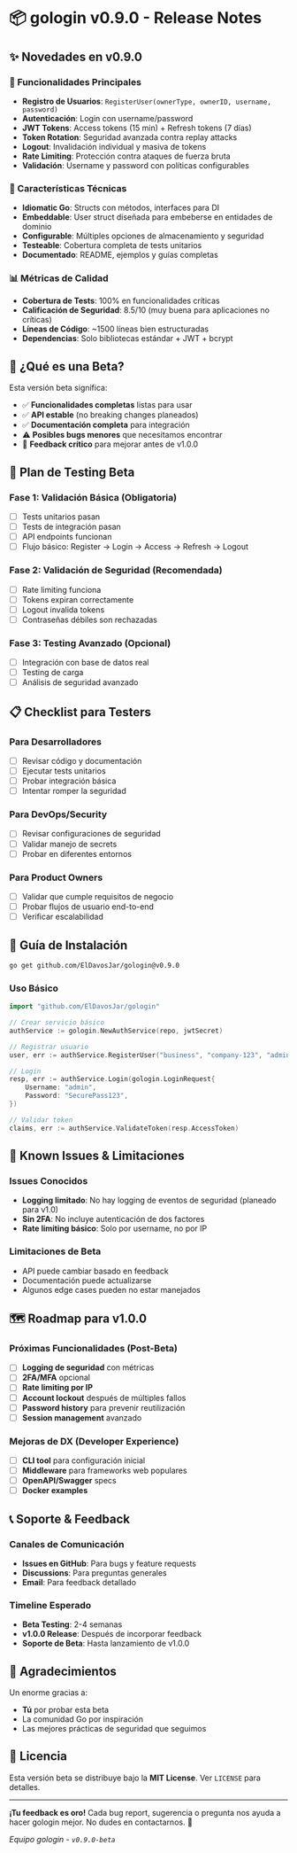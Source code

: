 # 📦 gologin v0.9.0 - Release Notes


## ✨ Novedades en v0.9.0

### 🚀 Funcionalidades Principales

- **Registro de Usuarios**: `RegisterUser(ownerType, ownerID, username, password)`
- **Autenticación**: Login con username/password
- **JWT Tokens**: Access tokens (15 min) + Refresh tokens (7 días)
- **Token Rotation**: Seguridad avanzada contra replay attacks
- **Logout**: Invalidación individual y masiva de tokens
- **Rate Limiting**: Protección contra ataques de fuerza bruta
- **Validación**: Username y password con políticas configurables

### 🔧 Características Técnicas

- **Idiomatic Go**: Structs con métodos, interfaces para DI
- **Embeddable**: User struct diseñada para embeberse en entidades de dominio
- **Configurable**: Múltiples opciones de almacenamiento y seguridad
- **Testeable**: Cobertura completa de tests unitarios
- **Documentado**: README, ejemplos y guías completas

### 📊 Métricas de Calidad

- **Cobertura de Tests**: 100% en funcionalidades críticas
- **Calificación de Seguridad**: 8.5/10 (muy buena para aplicaciones no críticas)
- **Líneas de Código**: ~1500 líneas bien estructuradas
- **Dependencias**: Solo bibliotecas estándar + JWT + bcrypt

## 🧪 ¿Qué es una Beta?

Esta versión beta significa:

- ✅ **Funcionalidades completas** listas para usar
- ✅ **API estable** (no breaking changes planeados)
- ✅ **Documentación completa** para integración
- ⚠️ **Posibles bugs menores** que necesitamos encontrar
- 📝 **Feedback crítico** para mejorar antes de v1.0.0

## 🧪 Plan de Testing Beta

### Fase 1: Validación Básica (Obligatoria)
- [ ] Tests unitarios pasan
- [ ] Tests de integración pasan
- [ ] API endpoints funcionan
- [ ] Flujo básico: Register → Login → Access → Refresh → Logout

### Fase 2: Validación de Seguridad (Recomendada)
- [ ] Rate limiting funciona
- [ ] Tokens expiran correctamente
- [ ] Logout invalida tokens
- [ ] Contraseñas débiles son rechazadas

### Fase 3: Testing Avanzado (Opcional)
- [ ] Integración con base de datos real
- [ ] Testing de carga
- [ ] Análisis de seguridad avanzado

## 📋 Checklist para Testers

### Para Desarrolladores
- [ ] Revisar código y documentación
- [ ] Ejecutar tests unitarios
- [ ] Probar integración básica
- [ ] Intentar romper la seguridad

### Para DevOps/Security
- [ ] Revisar configuraciones de seguridad
- [ ] Validar manejo de secrets
- [ ] Probar en diferentes entornos

### Para Product Owners
- [ ] Validar que cumple requisitos de negocio
- [ ] Probar flujos de usuario end-to-end
- [ ] Verificar escalabilidad

## 🔧 Guía de Instalación

```bash
go get github.com/ElDavosJar/gologin@v0.9.0
```

### Uso Básico

```go
import "github.com/ElDavosJar/gologin"

// Crear servicio básico
authService := gologin.NewAuthService(repo, jwtSecret)

// Registrar usuario
user, err := authService.RegisterUser("business", "company-123", "admin", "SecurePass123")

// Login
resp, err := authService.Login(gologin.LoginRequest{
    Username: "admin",
    Password: "SecurePass123",
})

// Validar token
claims, err := authService.ValidateToken(resp.AccessToken)
```

## 🐛 Known Issues & Limitaciones

### Issues Conocidos
- **Logging limitado**: No hay logging de eventos de seguridad (planeado para v1.0)
- **Sin 2FA**: No incluye autenticación de dos factores
- **Rate limiting básico**: Solo por username, no por IP

### Limitaciones de Beta
- API puede cambiar basado en feedback
- Documentación puede actualizarse
- Algunos edge cases pueden no estar manejados

## 🗺️ Roadmap para v1.0.0

### Próximas Funcionalidades (Post-Beta)
- [ ] **Logging de seguridad** con métricas
- [ ] **2FA/MFA** opcional
- [ ] **Rate limiting por IP**
- [ ] **Account lockout** después de múltiples fallos
- [ ] **Password history** para prevenir reutilización
- [ ] **Session management** avanzado

### Mejoras de DX (Developer Experience)
- [ ] **CLI tool** para configuración inicial
- [ ] **Middleware** para frameworks web populares
- [ ] **OpenAPI/Swagger** specs
- [ ] **Docker examples**

## 📞 Soporte & Feedback

### Canales de Comunicación
- **Issues en GitHub**: Para bugs y feature requests
- **Discussions**: Para preguntas generales
- **Email**: Para feedback detallado

### Timeline Esperado
- **Beta Testing**: 2-4 semanas
- **v1.0.0 Release**: Después de incorporar feedback
- **Soporte de Beta**: Hasta lanzamiento de v1.0.0

## 🙏 Agradecimientos

Un enorme gracias a:
- **Tú** por probar esta beta
- La comunidad Go por inspiración
- Las mejores prácticas de seguridad que seguimos

## 📜 Licencia

Esta versión beta se distribuye bajo la **MIT License**. Ver `LICENSE` para detalles.

---

**¡Tu feedback es oro!** Cada bug report, sugerencia o pregunta nos ayuda a hacer gologin mejor. No dudes en contactarnos. 🚀

*Equipo gologin - `v0.9.0-beta`*